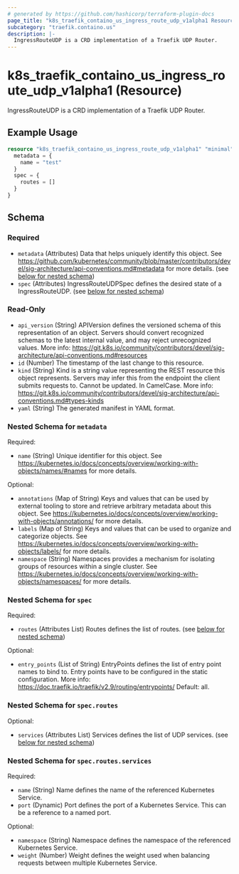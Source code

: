 ```yaml
---
# generated by https://github.com/hashicorp/terraform-plugin-docs
page_title: "k8s_traefik_containo_us_ingress_route_udp_v1alpha1 Resource - terraform-provider-k8s"
subcategory: "traefik.containo.us"
description: |-
  IngressRouteUDP is a CRD implementation of a Traefik UDP Router.
---
```


# k8s_traefik_containo_us_ingress_route_udp_v1alpha1 (Resource)

IngressRouteUDP is a CRD implementation of a Traefik UDP Router.

## Example Usage

```terraform
resource "k8s_traefik_containo_us_ingress_route_udp_v1alpha1" "minimal" {
  metadata = {
    name = "test"
  }
  spec = {
    routes = []
  }
}
```

<!-- schema generated by tfplugindocs -->
## Schema

### Required

- `metadata` (Attributes) Data that helps uniquely identify this object. See https://github.com/kubernetes/community/blob/master/contributors/devel/sig-architecture/api-conventions.md#metadata for more details. (see [below for nested schema](#nestedatt--metadata))
- `spec` (Attributes) IngressRouteUDPSpec defines the desired state of a IngressRouteUDP. (see [below for nested schema](#nestedatt--spec))

### Read-Only

- `api_version` (String) APIVersion defines the versioned schema of this representation of an object. Servers should convert recognized schemas to the latest internal value, and may reject unrecognized values. More info: https://git.k8s.io/community/contributors/devel/sig-architecture/api-conventions.md#resources
- `id` (Number) The timestamp of the last change to this resource.
- `kind` (String) Kind is a string value representing the REST resource this object represents. Servers may infer this from the endpoint the client submits requests to. Cannot be updated. In CamelCase. More info: https://git.k8s.io/community/contributors/devel/sig-architecture/api-conventions.md#types-kinds
- `yaml` (String) The generated manifest in YAML format.

<a id="nestedatt--metadata"></a>
### Nested Schema for `metadata`

Required:

- `name` (String) Unique identifier for this object. See https://kubernetes.io/docs/concepts/overview/working-with-objects/names/#names for more details.

Optional:

- `annotations` (Map of String) Keys and values that can be used by external tooling to store and retrieve arbitrary metadata about this object. See https://kubernetes.io/docs/concepts/overview/working-with-objects/annotations/ for more details.
- `labels` (Map of String) Keys and values that can be used to organize and categorize objects. See https://kubernetes.io/docs/concepts/overview/working-with-objects/labels/ for more details.
- `namespace` (String) Namespaces provides a mechanism for isolating groups of resources within a single cluster. See https://kubernetes.io/docs/concepts/overview/working-with-objects/namespaces/ for more details.


<a id="nestedatt--spec"></a>
### Nested Schema for `spec`

Required:

- `routes` (Attributes List) Routes defines the list of routes. (see [below for nested schema](#nestedatt--spec--routes))

Optional:

- `entry_points` (List of String) EntryPoints defines the list of entry point names to bind to. Entry points have to be configured in the static configuration. More info: https://doc.traefik.io/traefik/v2.9/routing/entrypoints/ Default: all.

<a id="nestedatt--spec--routes"></a>
### Nested Schema for `spec.routes`

Optional:

- `services` (Attributes List) Services defines the list of UDP services. (see [below for nested schema](#nestedatt--spec--routes--services))

<a id="nestedatt--spec--routes--services"></a>
### Nested Schema for `spec.routes.services`

Required:

- `name` (String) Name defines the name of the referenced Kubernetes Service.
- `port` (Dynamic) Port defines the port of a Kubernetes Service. This can be a reference to a named port.

Optional:

- `namespace` (String) Namespace defines the namespace of the referenced Kubernetes Service.
- `weight` (Number) Weight defines the weight used when balancing requests between multiple Kubernetes Service.


